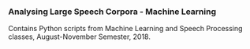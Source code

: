 ### Analysing Large Speech Corpora - Machine Learning

Contains Python scripts from Machine Learning and Speech Processing classes, August-November Semester, 2018.  
